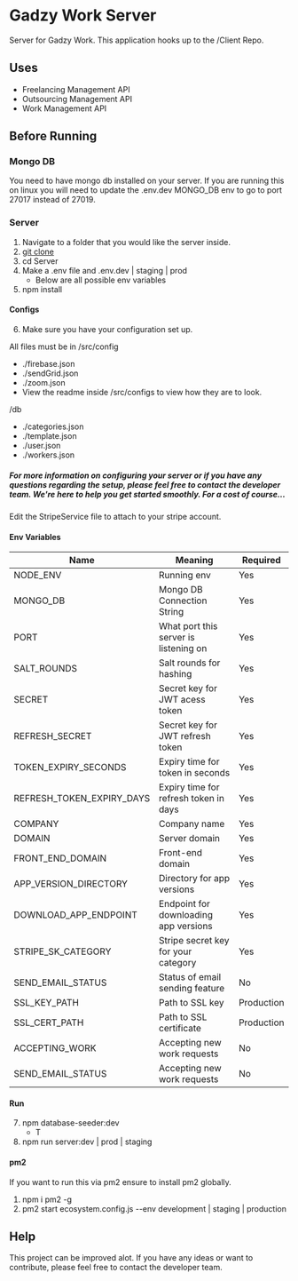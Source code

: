 # Gadzy Work Server

Server for Gadzy Work. This application hooks up to the /Client Repo.

## Uses

- Freelancing Management API
- Outsourcing Management API
- Work Management API

## Before Running

### Mongo DB

You need to have mongo db installed on your server. If you are running this on linux you will need to update the .env.dev MONGO_DB env to go to port 27017 instead of 27019.

### Server

1. Navigate to a folder that you would like the server inside.
2. [git clone](https://github.com/SebGadzinski/Server.git)
3. cd Server
4. Make a .env file and .env.dev | staging | prod
   - Below are all possible env variables
5. npm install

#### Configs

6. Make sure you have your configuration set up.

All files must be in /src/config

- ./firebase.json
- ./sendGrid.json
- ./zoom.json
- View the readme inside /src/configs to view how they are to look.

/db

- ./categories.json
- ./template.json
- ./user.json
- ./workers.json

##### For more information on configuring your server or if you have any questions regarding the setup, please feel free to contact the developer team. We're here to help you get started smoothly. For a cost of course...

Edit the StripeService file to attach to your stripe account.

#### Env Variables

| Name                      | Meaning                               | Required   |
| ------------------------- | ------------------------------------- | ---------- |
| NODE_ENV                  | Running env                           | Yes        |
| MONGO_DB                  | Mongo DB Connection String            | Yes        |
| PORT                      | What port this server is listening on | Yes        |
| SALT_ROUNDS               | Salt rounds for hashing               | Yes        |
| SECRET                    | Secret key for JWT acess token        | Yes        |
| REFRESH_SECRET            | Secret key for JWT refresh token      | Yes        |
| TOKEN_EXPIRY_SECONDS      | Expiry time for token in seconds      | Yes        |
| REFRESH_TOKEN_EXPIRY_DAYS | Expiry time for refresh token in days | Yes        |
| COMPANY                   | Company name                          | Yes        |
| DOMAIN                    | Server domain                         | Yes        |
| FRONT_END_DOMAIN          | Front-end domain                      | Yes        |
| APP_VERSION_DIRECTORY     | Directory for app versions            | Yes        |
| DOWNLOAD_APP_ENDPOINT     | Endpoint for downloading app versions | Yes        |
| STRIPE_SK_CATEGORY        | Stripe secret key for your category   | Yes        |
| SEND_EMAIL_STATUS         | Status of email sending feature       | No         |
| SSL_KEY_PATH              | Path to SSL key                       | Production |
| SSL_CERT_PATH             | Path to SSL certificate               | Production |
| ACCEPTING_WORK            | Accepting new work requests           | No         |
| SEND_EMAIL_STATUS         | Accepting new work requests           | No         |

#### Run

7. npm database-seeder:dev
   - T
8. npm run server:dev | prod | staging

#### pm2

If you want to run this via pm2 ensure to install pm2 globally.

1. npm i pm2 -g
2. pm2 start ecosystem.config.js --env development | staging | production

## Help

This project can be improved alot. If you have any ideas or want to contribute, please feel free to contact the developer team.
